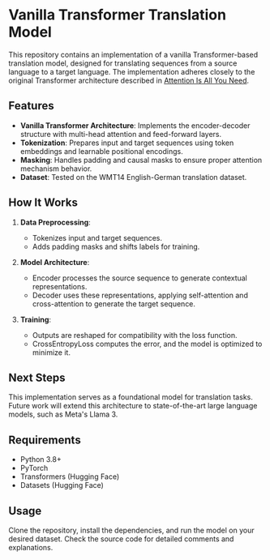 # Vanilla Transformer Translation Model

This repository contains an implementation of a vanilla Transformer-based translation model, designed for translating sequences from a source language to a target language. The implementation adheres closely to the original Transformer architecture described in [Attention Is All You Need](https://arxiv.org/abs/1706.03762).

## Features

- **Vanilla Transformer Architecture**: Implements the encoder-decoder structure with multi-head attention and feed-forward layers.
- **Tokenization**: Prepares input and target sequences using token embeddings and learnable positional encodings.
- **Masking**: Handles padding and causal masks to ensure proper attention mechanism behavior.
- **Dataset**: Tested on the WMT14 English-German translation dataset.

## How It Works

1. **Data Preprocessing**:
   - Tokenizes input and target sequences.
   - Adds padding masks and shifts labels for training.

2. **Model Architecture**:
   - Encoder processes the source sequence to generate contextual representations.
   - Decoder uses these representations, applying self-attention and cross-attention to generate the target sequence.

3. **Training**:
   - Outputs are reshaped for compatibility with the loss function.
   - CrossEntropyLoss computes the error, and the model is optimized to minimize it.

## Next Steps

This implementation serves as a foundational model for translation tasks. Future work will extend this architecture to state-of-the-art large language models, such as Meta's Llama 3.

## Requirements

- Python 3.8+
- PyTorch
- Transformers (Hugging Face)
- Datasets (Hugging Face)

## Usage

Clone the repository, install the dependencies, and run the model on your desired dataset. Check the source code for detailed comments and explanations.
